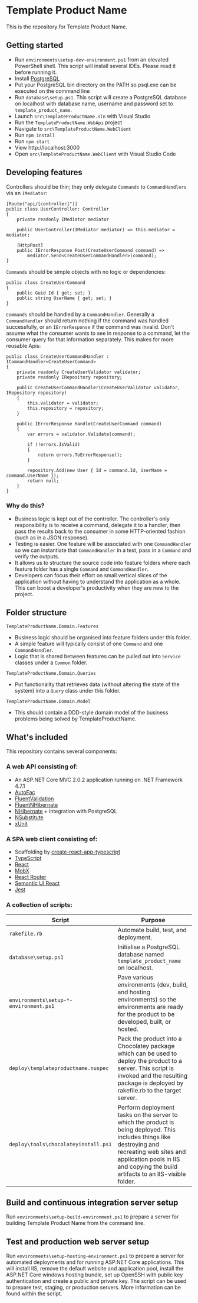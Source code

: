# Template Product Name

This is the repository for Template Product Name.

## Getting started

* Run `environments\setup-dev-environment.ps1` from an elevated PowerShell shell. This script will install several IDEs. Please read it before running it.
* Install [PostgreSQL](https://www.postgresql.org/download/windows/)
* Put your PostgreSQL bin directory on the PATH so psql.exe can be executed on the command line
* Run `database\setup.ps1`. This script will create a PostgreSQL database on localhost with database name, username and password set to `template_product_name`.
* Launch `src\TemplateProductName.sln` with Visual Studio
* Run the `TemplateProductName.WebApi` project
* Navigate to `src\TemplateProductName.WebClient`
* Run `npm install`
* Run `npm start`
* View http://localhost:3000
* Open `src\TemplateProductName.WebClient` with Visual Studio Code

## Developing features

Controllers should be thin; they only delegate `Commands` to `CommandHandlers` via an `IMediator`:

```
[Route("api/[controller]")]
public class UserController: Controller
{
    private readonly IMediator mediator
    
    public UserController(IMediator mediator) => this.mediator = mediator;
    
    [HttpPost]
    public IErrorResponse Post(CreateUserCommand command) =>
        mediator.Send<CreateUserCommandHandler>(command);
}
```

`Commands` should be simple objects with no logic or dependencies:

```
public class CreateUserCommand
{
    public Guid Id { get; set; }
    public string UserName { get; set; }
}
```

`Commands` should be handled by a `CommandHandler`. Generally a `CommandHandler` should return nothing if the command was handled successfully, or an `IErrorResponse` if the command was invalid. Don't assume what the consumer wants to see in response to a command, let the consumer query for that information separately. This makes for more reusable Apis:

```
public class CreateUserCommandHandler : ICommandHandler<CreateUserCommand>
{
    private readonly CreateUserValidator validator;
    private readonly IRepository repository;
    
    public CreateUserCommandHandler(CreateUserValidator validator, IRepository repository)
    {
        this.validator = validator;
        this.repository = repository;
    }
    
    public IErrorResponse Handle(CreateUserCommand command)
    {
        var errors = validator.Validate(command);
        
        if (!errors.IsValid)
        {
            return errors.ToErrorResponse();
        }
        
        repository.Add(new User { Id = command.Id, UserName = command.UserName });
        return null;
    }
}
```

### Why do this?
* Business logic is kept out of the controller. The controller's only responsibility is to receive a command, delegate it to a handler, then pass the results back to the consumer in some HTTP-oriented fashion (such as in a JSON response).
* Testing is easier. One feature will be associated with one `CommandHandler` so we can instantiate that `CommandHandler` in a test, pass in a `Command` and verify the outputs.
* It allows us to structure the source code into feature folders where each feature folder has a single `Command` and `CommandHandler`.
* Developers can focus their effort on small vertical slices of the application without having to understand the application as a whole. This can boost a developer's productivity when they are new to the project.

## Folder structure

`TemplateProductName.Domain.Features`
* Business logic should be organised into feature folders under this folder.
* A simple feature will typically consist of one `Command` and one `CommandHandler`.
* Logic that is shared between features can be pulled out into `Service` classes under a `Common` folder.

`TemplateProductName.Domain.Queries`
* Put functionality that retrieves data (without altering the state of the system) into a `Query` class under this folder.

`TemplateProductName.Domain.Model`
  * This should contain a DDD-style domain model of the business problems being solved by TemplateProductName.

## What's included

This repository contains several components:

### A web API consisting of:

* An ASP.NET Core MVC 2.0.2 application running on .NET Framework 4.7.1
* [AutoFac](https://autofac.org/)
* [FluentValidation](https://github.com/JeremySkinner/FluentValidation)
* [FluentNHibernate](http://www.fluentnhibernate.org/)
* [NHibernate](http://nhibernate.info/) + integration with PostgreSQL
* [NSubstitute](http://nsubstitute.github.io/)
* [xUnit](https://xunit.github.io/)

### A SPA web client consisting of:

* Scaffolding by [create-react-app-typescript](https://github.com/wmonk/create-react-app-typescript)
* [TypeScript](https://www.typescriptlang.org/)
* [React](https://facebook.github.io/react/)
* [MobX](https://github.com/mobxjs/mobx)
* [React Router](https://github.com/ReactTraining/react-router)
* [Semantic UI React](http://react.semantic-ui.com/)
* [Jest](https://facebook.github.io/jest/)

### A collection of scripts:

| Script | Purpose |
| --- | --- |
| `rakefile.rb` | Automate build, test, and deployment. |
| `database\setup.ps1` | Initialise a PostgreSQL database named `template_product_name` on localhost. |
| `environments\setup-*-environment.ps1` | Pave various environments (dev, build, and hosting environments) so the environments are ready for the product to be developed, built, or hosted. |
| `deploy\templateproductname.nuspec` | Pack the product into a Chocolatey package which can be used to deploy the product to a server. This script is invoked and the resulting package is deployed by rakefile.rb to the target server.
| `deploy\tools\chocolateyinstall.ps1` | Perform deployment tasks on the server to which the product is being deployed. This includes things like destroying and recreating web sites and application pools in IIS and copying the build artifacts to an IIS-visible folder. |

## Build and continuous integration server setup

Run `environments\setup-build-environment.ps1` to prepare a server for building Template Product Name from the command line.

## Test and production web server setup

Run `environments\setup-hosting-environment.ps1` to prepare a server for automated deployments and for running ASP.NET Core applications. This will install IIS, remove the default website and application pool, install the ASP.NET Core windows hosting bundle, set up OpenSSH with public key authentication and create a public and private key. The script can be used to prepare test, staging, or production servers. More information can be found within the script.
